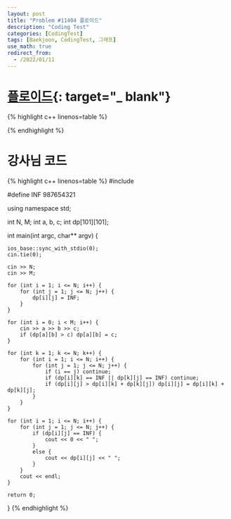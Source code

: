 ```yaml
---
layout: post
title: "Problem #11404 플로이드"
description: "Coding Test"
categories: [CodingTest]
tags: [Baekjoon, CodingTest, 그래프]
use_math: true
redirect_from:
  - /2022/01/11
---
```


# [플로이드](https://www.acmicpc.net/problem/11404){: target="_ blank"}

{% highlight c++ linenos=table %} 

{% endhighlight %}


# 강사님 코드

{% highlight c++ linenos=table %} 
#include <iostream>

#define INF 987654321

using namespace std;

int N, M;
int a, b, c;
int dp[101][101];

int main(int argc, char** argv) {

    ios_base::sync_with_stdio(0);
    cin.tie(0);

    cin >> N;
    cin >> M;

    for (int i = 1; i <= N; i++) {
        for (int j = 1; j <= N; j++) {
            dp[i][j] = INF;
        }
    }

    for (int i = 0; i < M; i++) {
        cin >> a >> b >> c;
        if (dp[a][b] > c) dp[a][b] = c;
    }

    for (int k = 1; k <= N; k++) {
        for (int i = 1; i <= N; i++) {
            for (int j = 1; j <= N; j++) {
                if (i == j) continue;
                if (dp[i][k] == INF || dp[k][j] == INF) continue;
                if (dp[i][j] > dp[i][k] + dp[k][j]) dp[i][j] = dp[i][k] + dp[k][j];
            }
        }
    }

    for (int i = 1; i <= N; i++) {
        for (int j = 1; j <= N; j++) {
            if (dp[i][j] == INF) {
                cout << 0 << " ";
            }
            else {
                cout << dp[i][j] << " ";
            }
        }
        cout << endl;
    }

    return 0;
}
{% endhighlight %}
